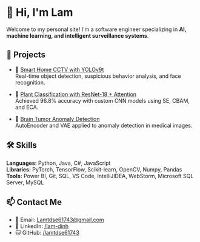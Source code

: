 # 👋 Hi, I'm Lam

Welcome to my personal site! I'm a software engineer specializing in **AI, machine learning, and intelligent surveillance systems**.

## 🔧 Projects

- 🎯 [Smart Home CCTV with YOLOv9t](https://github.com/lamtdse61743/Deep-Learning/tree/main/Object%20Detection%20with%20Yolo)  
  Real-time object detection, suspicious behavior analysis, and face recognition.

- 🌿 [Plant Classification with ResNet-18 + Attention](https://github.com/lamtdse61743/Deep-Learning/tree/main/Plant%20Type%20Classification%20Project%20Final)  
  Achieved 96.8% accuracy with custom CNN models using SE, CBAM, and ECA.

- 🧠 [Brain Tumor Anomaly Detection](https://github.com/lamtdse61743/Deep-Learning/tree/main/Autoencoder)  
  AutoEncoder and VAE applied to anomaly detection in medical images.

## 🛠 Skills

**Languages:** Python, Java, C#, JavaScript  
**Libraries:** PyTorch, TensorFlow, Scikit-learn, OpenCV, Numpy, Pandas
**Tools:** Power BI, Git, SQL, VS Code, IntelliJIDEA, WebStorm, Microsoft SQL Server, MySQL

## 📫 Contact Me

- 📧 Email: Lamtdse61743@gmail.com  
- 🔗 LinkedIn: [/lam-dinh](https://www.linkedin.com/in/lam-dinh-9104b6306/)  
- 🐱 GitHub: [/lamtdse61743](https://github.com/lamtdse61743)
